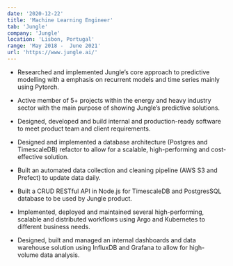 ```yaml
---
date: '2020-12-22'
title: 'Machine Learning Engineer'
tab: 'Jungle'
company: 'Jungle'
location: 'Lisbon, Portugal'
range: 'May 2018 -  June 2021'
url: 'https://www.jungle.ai/'
---
```


- Researched and implemented Jungle’s core approach to predictive modelling with a emphasis on recurrent models and time series mainly using Pytorch.

- Active member of 5+ projects within the energy and heavy industry sector with the main purpose of showing Jungle’s predictive solutions.

- Designed, developed and build internal and production-ready software to meet product team and client requirements.

- Designed and implemented a database architecture (Postgres and TimescaleDB) refactor to allow for a scalable, high-performing and
  cost-effective solution.

- Built an automated data collection and cleaning pipeline (AWS S3 and Prefect) to update data daily.

- Built a CRUD RESTful API in Node.js for TimescaleDB and PostgresSQL database to be used by Jungle product.

- Implemented, deployed and maintained several high-performing, scalable and distributed workflows using Argo and Kubernetes to
  different business needs.

- Designed, built and managed an internal dashboards and data warehouse solution using InfluxDB and Grafana to allow for high-
  volume data analysis.
